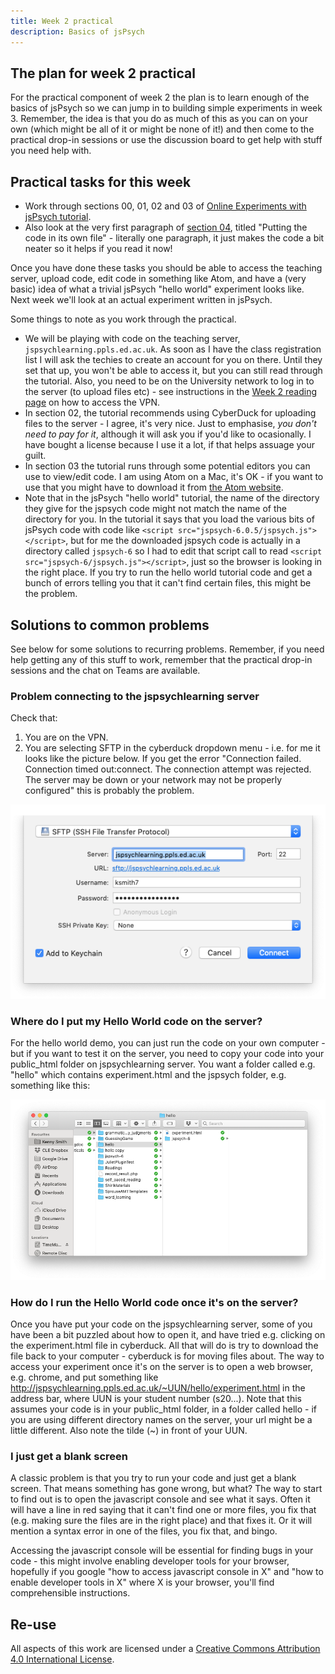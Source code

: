 ```yaml
---
title: Week 2 practical
description: Basics of jsPsych
---
```


## The plan for week 2 practical

For the practical component of week 2 the plan is to learn enough of the basics of jsPsych so we can jump in to building simple experiments in week 3. Remember, the idea is that you do as much of this as you can on your own (which might be all of it or might be none of it!) and then come to the practical drop-in sessions or use the discussion board to get help with stuff you need help with.



## Practical tasks for this week

- Work through sections 00, 01, 02 and 03 of [Online Experiments with jsPsych tutorial](https://softdev.ppls.ed.ac.uk/online_experiments/index.html).
- Also look at the very first paragraph of [section 04](https://softdev.ppls.ed.ac.uk/online_experiments/jspsych.html), titled "Putting the code in its own file" - literally one paragraph, it just makes the code a bit neater so it helps if you read it now!

Once you have done these tasks you should be able to access the teaching server, upload code, edit code in something like Atom, and have a (very basic) idea of what a trivial jsPsych "hello world" experiment looks like. Next week we'll look at an actual experiment written in jsPsych.

Some things to note as you work through the practical.

- We will be playing with code on the teaching server, `jspsychlearning.ppls.ed.ac.uk`. As soon as I have the class registration list I will ask the techies to create an account for you on there. Until they set that up, you won't be able to access it, but you can still read through the tutorial. Also, you need to be on the University network to log in to the server (to upload files etc) - see instructions in the [Week 2 reading page](oels_reading_wk2.md) on how to access the VPN.
- In section 02, the tutorial recommends using CyberDuck for uploading files to the server - I agree, it's very nice. Just to emphasise, *you don't need to pay for it*, although it will ask you if you'd like to ocasionally. I have bought a license because I use it a lot, if that helps assuage your guilt.
- In section 03 the tutorial runs through some potential editors you can use to view/edit code. I am using Atom on a Mac, it's OK - if you want to use that you might have to download it from [the Atom website](https://atom.io).
- Note that in the jsPsych "hello world" tutorial, the name of the directory they give for the jspsych code might not match the name of the directory for you. In the tutorial it says that you load the various bits of jsPsych code with code like `<script src="jspsych-6.0.5/jspsych.js"></script>`, but for me the downloaded jspsych code is actually in a directory called `jspsych-6` so I had to edit that script call to read `<script src="jspsych-6/jspsych.js"></script>`, just so the browser is looking in the right place. If you try to run the hello world tutorial code and get a bunch of errors telling you that it can't find certain files, this might be the problem.


## Solutions to common problems

See below for some solutions to recurring problems. Remember, if you need help getting any of this stuff to work, remember that the practical drop-in sessions and the chat on Teams are available.

### Problem connecting to the jspsychlearning server

Check that:
1. You are on the VPN.
2. You are selecting SFTP in the cyberduck dropdown menu - i.e. for me it looks like the picture below. If you get the error "Connection failed. Connection timed out:connect. The connection attempt was rejected. The server may be down or your network may not be properly configured" this is probably the problem.

![cuberduck window](images/cyberduck.png)

### Where do I put my Hello World code on the server?

For the hello world demo, you can just run the code on your own computer - but if you want to test it on the server, you need to copy your code into your public_html folder on jspsychlearning server. You want a folder called e.g. "hello" which contains experiment.html and the jspsych folder, e.g. something like this:

![cuberduck window](images/hello_directory_structure.png)

### How do I run the Hello World code once it's on the server?

Once you have put your code on the jspsychlearning server, some of you have been a bit puzzled about how to open it, and have tried e.g. clicking on the experiment.html file in cyberduck. All that will do is try to download the file back to your computer - cyberduck is for moving files about. The way to access your experiment once it's on the server is to open a web browser, e.g. chrome, and put something like http://jspsychlearning.ppls.ed.ac.uk/~UUN/hello/experiment.html in the address bar, where UUN is your student number (s20...). Note that this assumes your code is in your public_html folder, in a folder called hello - if you are using different directory names on the server, your url might be a little different. Also note the tilde (~) in front of your UUN.

### I just get a blank screen

A classic problem is that you try to run your code and just get a blank screen. That means something has gone wrong, but what? The way to start to find out is to open the javascript console and see what it says. Often it will have a line in red saying that it can't find one or more files, you fix that (e.g. making sure the files are in the right place) and that fixes it. Or it will mention a syntax error in one of the files, you fix that, and bingo.

Accessing the javascript console will be essential for finding bugs in your code - this might involve enabling developer tools for your browser, hopefully if you google "how to access javascript console in X" and "how to enable developer tools in X" where X is your browser, you'll find comprehensible instructions.


## Re-use

All aspects of this work are licensed under a [Creative Commons Attribution 4.0 International License](http://creativecommons.org/licenses/by/4.0/).
